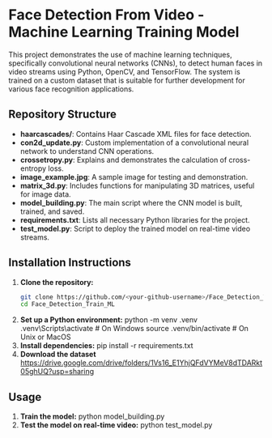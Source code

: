 # Face Detection From Video - Machine Learning Training Model

This project demonstrates the use of machine learning techniques, specifically convolutional neural networks (CNNs), to detect human faces in video streams using Python, OpenCV, and TensorFlow. The system is trained on a custom dataset that is suitable for further development for various face recognition applications.

## Repository Structure

- **haarcascades/**: Contains Haar Cascade XML files for face detection.
- **con2d_update.py**: Custom implementation of a convolutional neural network to understand CNN operations.
- **crossetropy.py**: Explains and demonstrates the calculation of cross-entropy loss.
- **image_example.jpg**: A sample image for testing and demonstration.
- **matrix_3d.py**: Includes functions for manipulating 3D matrices, useful for image data.
- **model_building.py**: The main script where the CNN model is built, trained, and saved.
- **requirements.txt**: Lists all necessary Python libraries for the project.
- **test_model.py**: Script to deploy the trained model on real-time video streams.

## Installation Instructions

1. **Clone the repository:**
   ```bash
   git clone https://github.com/<your-github-username>/Face_Detection_Train_ML.git
   cd Face_Detection_Train_ML
2. **Set up a Python environment:**
   python -m venv .venv
   .venv\Scripts\activate  # On Windows
   source .venv/bin/activate  # On Unix or MacOS
3. **Install dependencies:**
   pip install -r requirements.txt
4. **Download the dataset**
   https://drive.google.com/drive/folders/1Vs16_E1YhjQFdVYMeV8dTDARkt05ghUQ?usp=sharing
   
## Usage

1. **Train the model:**
   python model_building.py
2. **Test the model on real-time video:**
   python test_model.py




